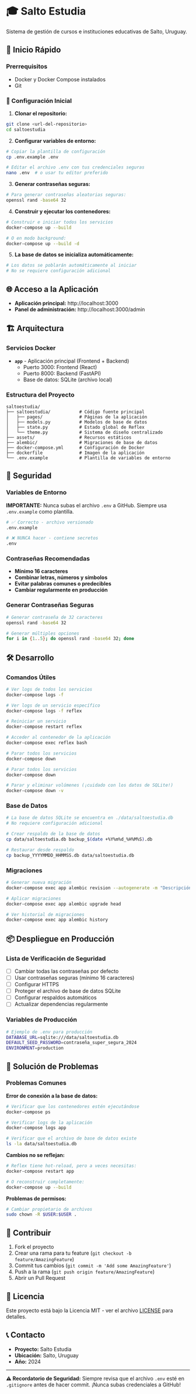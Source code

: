 # 🎓 Salto Estudia

Sistema de gestión de cursos e instituciones educativas de Salto, Uruguay.

## 🚀 Inicio Rápido

### Prerrequisitos
- Docker y Docker Compose instalados
- Git

### 🔧 Configuración Inicial

1. **Clonar el repositorio:**
```bash
git clone <url-del-repositorio>
cd saltoestudia
```

2. **Configurar variables de entorno:**
```bash
# Copiar la plantilla de configuración
cp .env.example .env

# Editar el archivo .env con tus credenciales seguras
nano .env  # o usar tu editor preferido
```

3. **Generar contraseñas seguras:**
```bash
# Para generar contraseñas aleatorias seguras:
openssl rand -base64 32
```

4. **Construir y ejecutar los contenedores:**
```bash
# Construir e iniciar todos los servicios
docker-compose up --build

# O en modo background:
docker-compose up --build -d
```

5. **La base de datos se inicializa automáticamente:**
```bash
# Los datos se poblarán automáticamente al iniciar
# No se requiere configuración adicional
```

## 🌐 Acceso a la Aplicación

- **Aplicación principal:** http://localhost:3000
- **Panel de administración:** http://localhost:3000/admin

## 🏗️ Arquitectura

### Servicios Docker

- **`app`** - Aplicación principal (Frontend + Backend)
  - Puerto 3000: Frontend (React)
  - Puerto 8000: Backend (FastAPI)
  - Base de datos: SQLite (archivo local)

### Estructura del Proyecto

```
saltoestudia/
├── saltoestudia/           # Código fuente principal
│   ├── pages/              # Páginas de la aplicación
│   ├── models.py           # Modelos de base de datos
│   ├── state.py            # Estado global de Reflex
│   └── theme.py            # Sistema de diseño centralizado
├── assets/                 # Recursos estáticos
├── alembic/                # Migraciones de base de datos
├── docker-compose.yml      # Configuración de Docker
├── dockerfile              # Imagen de la aplicación
└── .env.example            # Plantilla de variables de entorno
```

## 🔐 Seguridad

### Variables de Entorno

**IMPORTANTE:** Nunca subas el archivo `.env` a GitHub. Siempre usa `.env.example` como plantilla.

```bash
# ✅ Correcto - archivo versionado
.env.example

# ❌ NUNCA hacer - contiene secretos
.env
```

### Contraseñas Recomendadas

- **Mínimo 16 caracteres**
- **Combinar letras, números y símbolos**
- **Evitar palabras comunes o predecibles**
- **Cambiar regularmente en producción**

### Generar Contraseñas Seguras

```bash
# Generar contraseña de 32 caracteres
openssl rand -base64 32

# Generar múltiples opciones
for i in {1..5}; do openssl rand -base64 32; done
```

## 🛠️ Desarrollo

### Comandos Útiles

```bash
# Ver logs de todos los servicios
docker-compose logs -f

# Ver logs de un servicio específico
docker-compose logs -f reflex

# Reiniciar un servicio
docker-compose restart reflex

# Acceder al contenedor de la aplicación
docker-compose exec reflex bash

# Parar todos los servicios
docker-compose down

# Parar todos los servicios
docker-compose down

# Parar y eliminar volúmenes (¡cuidado con los datos de SQLite!)
docker-compose down -v
```

### Base de Datos

```bash
# La base de datos SQLite se encuentra en ./data/saltoestudia.db
# No requiere configuración adicional

# Crear respaldo de la base de datos
cp data/saltoestudia.db backup_$(date +%Y%m%d_%H%M%S).db

# Restaurar desde respaldo
cp backup_YYYYMMDD_HHMMSS.db data/saltoestudia.db
```

### Migraciones

```bash
# Generar nueva migración
docker-compose exec app alembic revision --autogenerate -m "Descripción del cambio"

# Aplicar migraciones
docker-compose exec app alembic upgrade head

# Ver historial de migraciones
docker-compose exec app alembic history
```

## 📦 Despliegue en Producción

### Lista de Verificación de Seguridad

- [ ] Cambiar todas las contraseñas por defecto
- [ ] Usar contraseñas seguras (mínimo 16 caracteres)
- [ ] Configurar HTTPS
- [ ] Proteger el archivo de base de datos SQLite
- [ ] Configurar respaldos automáticos
- [ ] Actualizar dependencias regularmente

### Variables de Producción

```bash
# Ejemplo de .env para producción
DATABASE_URL=sqlite:///data/saltoestudia.db
DEFAULT_SEED_PASSWORD=contraseña_super_segura_2024
ENVIRONMENT=production
```

## 🐛 Solución de Problemas

### Problemas Comunes

**Error de conexión a la base de datos:**
```bash
# Verificar que los contenedores estén ejecutándose
docker-compose ps

# Verificar logs de la aplicación
docker-compose logs app

# Verificar que el archivo de base de datos existe
ls -la data/saltoestudia.db
```

**Cambios no se reflejan:**
```bash
# Reflex tiene hot-reload, pero a veces necesitas:
docker-compose restart app

# O reconstruir completamente:
docker-compose up --build
```

**Problemas de permisos:**
```bash
# Cambiar propietario de archivos
sudo chown -R $USER:$USER .
```

## 🤝 Contribuir

1. Fork el proyecto
2. Crear una rama para tu feature (`git checkout -b feature/AmazingFeature`)
3. Commit tus cambios (`git commit -m 'Add some AmazingFeature'`)
4. Push a la rama (`git push origin feature/AmazingFeature`)
5. Abrir un Pull Request

## 📄 Licencia

Este proyecto está bajo la Licencia MIT - ver el archivo [LICENSE](LICENSE) para detalles.

## 📞 Contacto

- **Proyecto:** Salto Estudia
- **Ubicación:** Salto, Uruguay
- **Año:** 2024

---

**⚠️ Recordatorio de Seguridad:** Siempre revisa que el archivo `.env` esté en `.gitignore` antes de hacer commit. ¡Nunca subas credenciales a GitHub! 